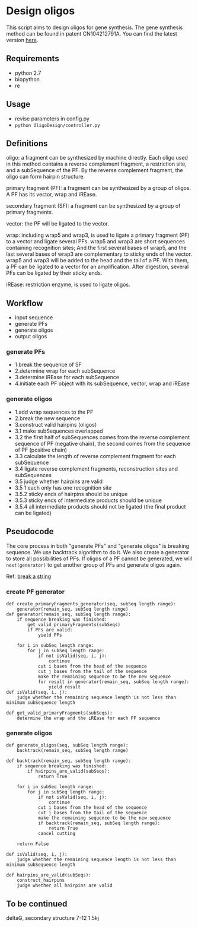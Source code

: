 # Design oligos
This script aims to design oligos for gene synthesis. The gene synthesis method can be found in patent CN104212791A. You can find the latest version [here](https://github.com/Luming-L/OligoDesign).
## Requirements
- python 2.7
- biopython
- re
## Usage
- revise parameters in config.py
- `python OligoDesign/controller.py`
## Definitions
oligo: a fragment can be synthesized by machine directly. Each oligo used in this method contains a reverse complement fragment, a restriction site, and a subSequence of the PF. By the reverse complement fragment, the oligo can form hairpin structure.

primary fragment (PF): a fragment can be synthesized by a group of oligos. A PF has its vector, wrap and iREase.

secondary fragment (SF): a fragment can be synthesized by a group of primary fragments.

vector: the PF will be ligated to the vector.

wrap: including wrap5 and wrap3, is used to ligate a primary fragment (PF) to a vector and ligate several PFs. wrap5 and wrap3 are short sequences containing recognition sites; And the first several bases of wrap5, and the last several bases of wrap3 are complementary to sticky ends of the vector. wrap5 and wrap3 will be added to the head and the tail of a PF. With them, a PF can be ligated to a vector for an amplification. After digestion, several PFs can be ligated by their sticky ends.
 
iREase: restriction enzyme, is used to ligate oligos.
## Workflow
- input sequence
- generate PFs
- generate oligos
- output oligos
### generate PFs
- 1.break the sequence of SF
- 2.determine wrap for each subSequence
- 3.determine iREase for each subSequence
- 4.initiate each PF object with its subSequence, vector, wrap and iREase
### generate oligos
- 1.add wrap sequences to the PF
- 2.break the new sequence
- 3.construct valid hairpins (oligos)
- 3.1 make subSequences overlapped
- 3.2 the first half of subSequences comes from the reverse complement sequence of PF (negative chain), the second comes from the sequence of PF (positive chain)
- 3.3 calculate the length of reverse complement fragment for each subSequence
- 3.4 ligate reverse complement fragments, reconstruction sites and subSequences
- 3.5 judge whether hairpins are valid
- 3.5 1 each only has one recognition site
- 3.5.2 sticky ends of hairpins should be unique
- 3.5.3 sticky ends of intermediate products should be unique
- 3.5.4 all intermediate products should not be ligated (the final product can be ligated)
## Pseudocode
The core process in both "generate PFs" and "generate oligos" is breaking sequence. We use backtrack algorithm to do it. We also create a generator to store all possibilities of PFs. If oligos of a PF cannot be generated, we will `next(generator)` to get another group of PFs and generate oligos again.

Ref: [break a string](https://www.geeksforgeeks.org/print-ways-break-string-bracket-form/)
### create PF generator
```
def create_primaryFragments_generator(seq, subSeq length range):
    generator(remain_seq, subSeq length range)
def generator(remain_seq, subSeq length range):
    if sequence breaking was finished:
        get_valid_primaryFragments(subSeqs)
        if PFs are valid:
            yield PFs
            
    for i in subSeq length range:
        for j in subSeq length range:
            if not isValid(seq, i, j):
                continue
            cut i bases from the head of the sequence
            cut j bases from the tail of the sequence
            make the remaining sequence to be the new sequence
            for result in generator(remain_seq, subSeq length range):
                yield result
def isValid(seq, i, j):
    judge whether the remaining sequence length is not less than minimum subSequence length
    
def get_valid_primaryFragments(subSeqs): 
    determine the wrap and the iREase for each PF sequence
```
### generate oligos
```
def generate_oligos(seq, subSeq length range):
    backtrack(remain_seq, subSeq length range)
    
def backtrack(remain_seq, subSeq length range):
    if sequence breaking was finished:
        if hairpins_are_valid(subSeqs):
            return True
            
    for i in subSeq length range:
        for j in subSeq length range:
            if not isValid(seq, i, j):
                continue
            cut i bases from the head of the sequence
            cut j bases from the tail of the sequence
            make the remaining sequence to be the new sequence
            if backtrack(remain_seq, subSeq length range):
                return True
            cancel cutting 
            
    return False

def isValid(seq, i, j):
    judge whether the remaining sequence length is not less than minimum subSequence length
    
def hairpins_are_valid(subSeqs): 
    construct_hairpins
    judge whether all hairpins are valid
```
## To be continued
deltaG, secondary structure 7-12 1.5kj
